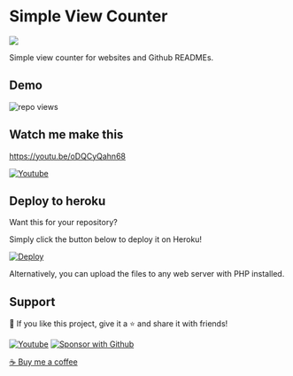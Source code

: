 # Simple View Counter

<p>
 <a href="https://discord.gg/fPrdqh3Zfu" alt="Dev Pro Tips Discussion & Support Server">
    <img src="https://img.shields.io/discord/819650821314052106?color=7289DA&logo=discord&logoColor=white&style=for-the-badge"/></a>
</p>

Simple view counter for websites and Github READMEs.

## Demo

<img title="repo views" src="https://freshidea.com/jonah/app/simple-view-counter">

## Watch me make this

https://youtu.be/oDQCyQahn68

<a href="https://youtu.be/oDQCyQahn68">
 <img alt="Youtube" title="Youtube" src="https://img.shields.io/badge/-Watch-red?style=for-the-badge&logo=youtube&logoColor=white"/></a>

## Deploy to heroku

Want this for your repository?

Simply click the button below to deploy it on Heroku!

<a href="https://heroku.com/deploy?template=https://github.com/DenverCoder1/Simple-View-Counter/tree/main">
  <img src="https://www.herokucdn.com/deploy/button.svg" alt="Deploy">
</a>

Alternatively, you can upload the files to any web server with PHP installed.

## Support

💖 If you like this project, give it a ⭐ and share it with friends!

<p align="left">
  <a href="https://www.youtube.com/channel/UCipSxT7a3rn81vGLw9lqRkg?sub_confirmation=1"><img alt="Youtube" title="Youtube" src="https://img.shields.io/badge/-Subscribe-red?style=for-the-badge&logo=youtube&logoColor=white"/></a>
  <a href="https://github.com/sponsors/DenverCoder1"><img alt="Sponsor with Github" title="Sponsor with Github" src="https://img.shields.io/badge/-Sponsor-ea4aaa?style=for-the-badge&logo=github&logoColor=white"/></a>
</p>

<a href="https://ko-fi.com/jlawrence">☕ Buy me a coffee</a>
